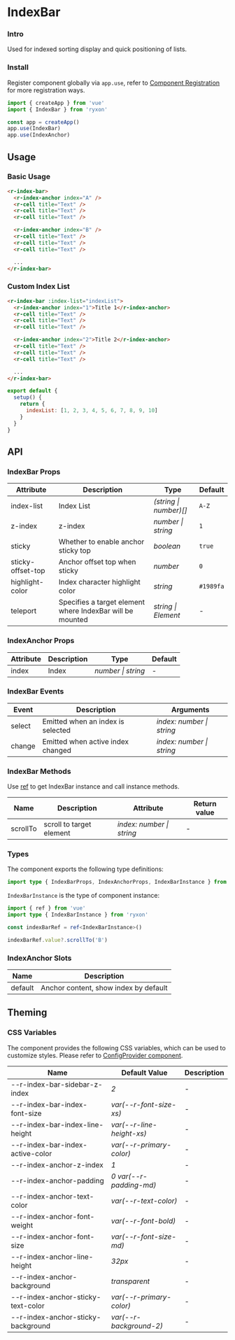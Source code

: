 # IndexBar

### Intro

Used for indexed sorting display and quick positioning of lists.

### Install

Register component globally via `app.use`, refer to [Component Registration](#/en-US/advanced-usage#zu-jian-zhu-ce) for more registration ways.

```js
import { createApp } from 'vue'
import { IndexBar } from 'ryxon'

const app = createApp()
app.use(IndexBar)
app.use(IndexAnchor)
```

## Usage

### Basic Usage

```html
<r-index-bar>
  <r-index-anchor index="A" />
  <r-cell title="Text" />
  <r-cell title="Text" />
  <r-cell title="Text" />

  <r-index-anchor index="B" />
  <r-cell title="Text" />
  <r-cell title="Text" />
  <r-cell title="Text" />

  ...
</r-index-bar>
```

### Custom Index List

```html
<r-index-bar :index-list="indexList">
  <r-index-anchor index="1">Title 1</r-index-anchor>
  <r-cell title="Text" />
  <r-cell title="Text" />
  <r-cell title="Text" />

  <r-index-anchor index="2">Title 2</r-index-anchor>
  <r-cell title="Text" />
  <r-cell title="Text" />
  <r-cell title="Text" />

  ...
</r-index-bar>
```

```js
export default {
  setup() {
    return {
      indexList: [1, 2, 3, 4, 5, 6, 7, 8, 9, 10]
    }
  }
}
```

## API

### IndexBar Props

| Attribute | Description | Type | Default |
| --- | --- | --- | --- |
| index-list | Index List | _(string \| number)[]_ | `A-Z` |
| z-index | z-index | _number \| string_ | `1` |
| sticky | Whether to enable anchor sticky top | _boolean_ | `true` |
| sticky-offset-top | Anchor offset top when sticky | _number_ | `0` |
| highlight-color | Index character highlight color | _string_ | `#1989fa` |
| teleport | Specifies a target element where IndexBar will be mounted | _string \| Element_ | - |

### IndexAnchor Props

| Attribute | Description | Type               | Default |
| --------- | ----------- | ------------------ | ------- |
| index     | Index       | _number \| string_ | -       |

### IndexBar Events

| Event  | Description                       | Arguments                 |
| ------ | --------------------------------- | ------------------------- |
| select | Emitted when an index is selected | _index: number \| string_ |
| change | Emitted when active index changed | _index: number \| string_ |

### IndexBar Methods

Use [ref](https://v3.vuejs.org/guide/component-template-refs.html) to get IndexBar instance and call instance methods.

| Name | Description | Attribute | Return value |
| --- | --- | --- | --- |
| scrollTo | scroll to target element | _index: number \| string_ | - |

### Types

The component exports the following type definitions:

```ts
import type { IndexBarProps, IndexAnchorProps, IndexBarInstance } from 'ryxon'
```

`IndexBarInstance` is the type of component instance:

```ts
import { ref } from 'vue'
import type { IndexBarInstance } from 'ryxon'

const indexBarRef = ref<IndexBarInstance>()

indexBarRef.value?.scrollTo('B')
```

### IndexAnchor Slots

| Name    | Description                           |
| ------- | ------------------------------------- |
| default | Anchor content, show index by default |

## Theming

### CSS Variables

The component provides the following CSS variables, which can be used to customize styles. Please refer to [ConfigProvider component](#/en-US/config-provider).

| Name                               | Default Value             | Description |
| ---------------------------------- | ------------------------- | ----------- |
| --r-index-bar-sidebar-z-index      | _2_                       | -           |
| --r-index-bar-index-font-size      | _var(--r-font-size-xs)_   | -           |
| --r-index-bar-index-line-height    | _var(--r-line-height-xs)_ | -           |
| --r-index-bar-index-active-color   | _var(--r-primary-color)_  | -           |
| --r-index-anchor-z-index           | _1_                       | -           |
| --r-index-anchor-padding           | _0 var(--r-padding-md)_   | -           |
| --r-index-anchor-text-color        | _var(--r-text-color)_     | -           |
| --r-index-anchor-font-weight       | _var(--r-font-bold)_      | -           |
| --r-index-anchor-font-size         | _var(--r-font-size-md)_   | -           |
| --r-index-anchor-line-height       | _32px_                    | -           |
| --r-index-anchor-background        | _transparent_             | -           |
| --r-index-anchor-sticky-text-color | _var(--r-primary-color)_  | -           |
| --r-index-anchor-sticky-background | _var(--r-background-2)_   | -           |
